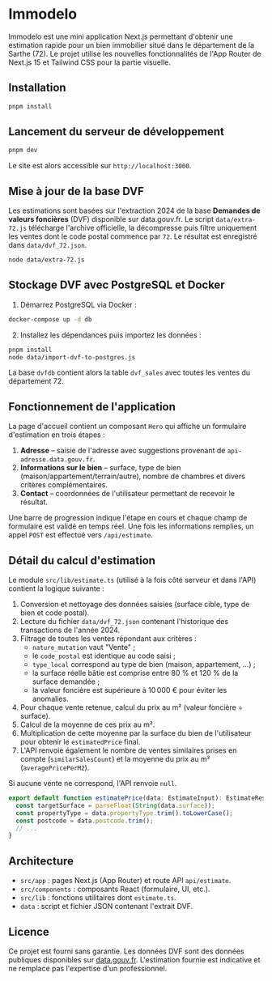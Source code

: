 # Immodelo

Immodelo est une mini application Next.js permettant d'obtenir une estimation rapide pour un bien immobilier situé dans le département de la Sarthe (72). Le projet utilise les nouvelles fonctionnalités de l'App Router de Next.js 15 et Tailwind CSS pour la partie visuelle.

## Installation

```bash
pnpm install
```

## Lancement du serveur de développement

```bash
pnpm dev
```

Le site est alors accessible sur `http://localhost:3000`.

## Mise à jour de la base DVF

Les estimations sont basées sur l'extraction 2024 de la base **Demandes de valeurs foncières** (DVF) disponible sur data.gouv.fr. Le script `data/extra-72.js` télécharge l'archive officielle, la décompresse puis filtre uniquement les ventes dont le code postal commence par `72`. Le résultat est enregistré dans `data/dvf_72.json`.

```bash
node data/extra-72.js
```

## Stockage DVF avec PostgreSQL et Docker

1. Démarrez PostgreSQL via Docker :

```bash
docker-compose up -d db
```

2. Installez les dépendances puis importez les données :

```bash
pnpm install
node data/import-dvf-to-postgres.js
```

La base `dvfdb` contient alors la table `dvf_sales` avec toutes les ventes du département 72.


## Fonctionnement de l'application

La page d'accueil contient un composant `Hero` qui affiche un formulaire d'estimation en trois étapes :

1. **Adresse** – saisie de l'adresse avec suggestions provenant de `api-adresse.data.gouv.fr`.
2. **Informations sur le bien** – surface, type de bien (maison/appartement/terrain/autre), nombre de chambres et divers critères complémentaires.
3. **Contact** – coordonnées de l'utilisateur permettant de recevoir le résultat.

Une barre de progression indique l'étape en cours et chaque champ de formulaire est validé en temps réel. Une fois les informations remplies, un appel `POST` est effectué vers `/api/estimate`.

## Détail du calcul d'estimation

Le module `src/lib/estimate.ts` (utilisé à la fois côté serveur et dans l'API) contient la logique suivante :

1. Conversion et nettoyage des données saisies (surface cible, type de bien et code postal).
2. Lecture du fichier `data/dvf_72.json` contenant l'historique des transactions de l'année 2024.
3. Filtrage de toutes les ventes répondant aux critères :
   - `nature_mutation` vaut "Vente" ;
   - le `code_postal` est identique au code saisi ;
   - `type_local` correspond au type de bien (maison, appartement, …) ;
   - la surface réelle bâtie est comprise entre 80 % et 120 % de la surface demandée ;
   - la valeur foncière est supérieure à 10 000 € pour éviter les anomalies.
4. Pour chaque vente retenue, calcul du prix au m² (valeur foncière ÷ surface).
5. Calcul de la moyenne de ces prix au m².
6. Multiplication de cette moyenne par la surface du bien de l'utilisateur pour obtenir le `estimatedPrice` final.
7. L'API renvoie également le nombre de ventes similaires prises en compte (`similarSalesCount`) et la moyenne du prix au m² (`averagePricePerM2`).

Si aucune vente ne correspond, l'API renvoie `null`.

```ts
export default function estimatePrice(data: EstimateInput): EstimateResult | null {
  const targetSurface = parseFloat(String(data.surface));
  const propertyType = data.propertyType.trim().toLowerCase();
  const postcode = data.postcode.trim();
  // ...
}
```

## Architecture

- `src/app` : pages Next.js (App Router) et route API `api/estimate`.
- `src/components` : composants React (formulaire, UI, etc.).
- `src/lib` : fonctions utilitaires dont `estimate.ts`.
- `data` : script et fichier JSON contenant l'extrait DVF.

## Licence

Ce projet est fourni sans garantie. Les données DVF sont des données publiques disponibles sur [data.gouv.fr](https://www.data.gouv.fr). L'estimation fournie est indicative et ne remplace pas l'expertise d'un professionnel.
